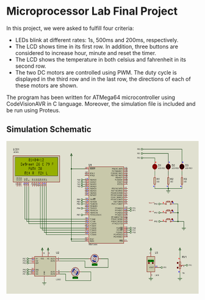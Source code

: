 # Microprocessor Lab Final Project
In this project, we were asked to fulfill four criteria:
- LEDs blink at different rates: 1s, 500ms and 200ms, respectively.
- The LCD shows time in its first row. In addition, three buttons are considered to increase hour, minute and reset the timer.
- The LCD shows the temperature in both celsius and fahrenheit in its second row.
- The two DC motors are controlled using PWM. The duty cycle is displayed in the third row and in the last row, the directions of each of these motors are shown.

The program has been written for ATMega64 microcontroller using CodeVisionAVR in C language. Moreover, the simulation file is included and be run using Proteus.

## Simulation Schematic
<img src="Diagram.PNG" alt="Sim" width="600" height="400"/>
